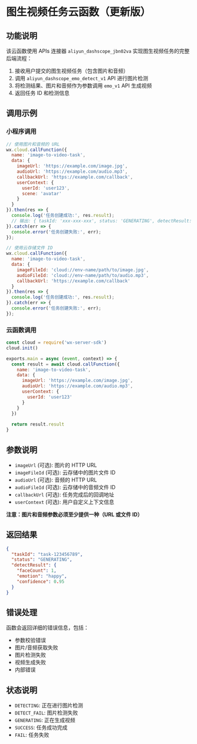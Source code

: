 
# 图生视频任务云函数（更新版）

## 功能说明
该云函数使用 APIs 连接器 `aliyun_dashscope_jbn02va` 实现图生视频任务的完整后端流程：
1. 接收用户提交的图生视频任务（包含图片和音频）
2. 调用 `aliyun_dashscope_emo_detect_v1` API 进行图片检测
3. 将检测结果、图片和音频作为参数调用 `emo_v1` API 生成视频
4. 返回任务 ID 和检测信息

## 调用示例

### 小程序调用
```javascript
// 使用图片和音频的 URL
wx.cloud.callFunction({
  name: 'image-to-video-task',
  data: {
    imageUrl: 'https://example.com/image.jpg',
    audioUrl: 'https://example.com/audio.mp3',
    callbackUrl: 'https://example.com/callback',
    userContext: {
      userId: 'user123',
      scene: 'avatar'
    }
  }
}).then(res => {
  console.log('任务创建成功:', res.result);
  // 输出: { taskId: 'xxx-xxx-xxx', status: 'GENERATING', detectResult: {...} }
}).catch(err => {
  console.error('任务创建失败:', err);
});

// 使用云存储文件 ID
wx.cloud.callFunction({
  name: 'image-to-video-task',
  data: {
    imageFileId: 'cloud://env-name/path/to/image.jpg',
    audioFileId: 'cloud://env-name/path/to/audio.mp3',
    callbackUrl: 'https://example.com/callback'
  }
}).then(res => {
  console.log('任务创建成功:', res.result);
}).catch(err => {
  console.error('任务创建失败:', err);
});
```

### 云函数调用
```javascript
const cloud = require('wx-server-sdk')
cloud.init()

exports.main = async (event, context) => {
  const result = await cloud.callFunction({
    name: 'image-to-video-task',
    data: {
      imageUrl: 'https://example.com/image.jpg',
      audioUrl: 'https://example.com/audio.mp3',
      userContext: {
        userId: 'user123'
      }
    }
  })
  
  return result.result
}
```

## 参数说明
- `imageUrl` (可选): 图片的 HTTP URL
- `imageFileId` (可选): 云存储中的图片文件 ID
- `audioUrl` (可选): 音频的 HTTP URL
- `audioFileId` (可选): 云存储中的音频文件 ID
- `callbackUrl` (可选): 任务完成后的回调地址
- `userContext` (可选): 用户自定义上下文信息

**注意：图片和音频参数必须至少提供一种（URL 或文件 ID）**

## 返回结果
```json
{
  "taskId": "task-123456789",
  "status": "GENERATING",
  "detectResult": {
    "faceCount": 1,
    "emotion": "happy",
    "confidence": 0.95
  }
}
```

## 错误处理
函数会返回详细的错误信息，包括：
- 参数校验错误
- 图片/音频获取失败
- 图片检测失败
- 视频生成失败
- 内部错误

## 状态说明
- `DETECTING`: 正在进行图片检测
- `DETECT_FAIL`: 图片检测失败
- `GENERATING`: 正在生成视频
- `SUCCESS`: 任务成功完成
- `FAIL`: 任务失败
  